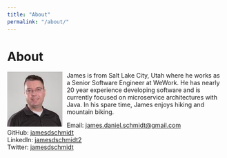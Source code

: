 ```yaml
---
title: "About"
permalink: "/about/"
---
```


# About

<img src="/assets/images/25049668.jpeg" alt="Profile Picture" style="float: left; margin-right: 10px" /> James is from Salt Lake City, Utah where he works as a Senior Software Engineer at WeWork. He has nearly 20 year experience developing software and is currently focused on microservice architectures with Java. In his spare time, James enjoys hiking and mountain biking.

Email: [james.daniel.schmidt@gmail.com](mailto:james.daniel.schmidt@gmail.com)  
GitHub: [jamesdschmidt](https://www.github.com/jamesdschmidt)  
LinkedIn: [jamesdschmidt2](https://www.linkedin.com/in/jamesdschmidt2)  
Twitter: [jamesdschmidt](https://twitter.com/jamesdschmidt)
